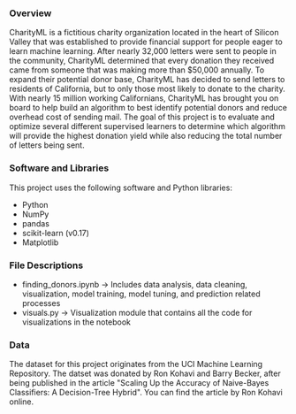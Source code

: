 ### Overview

CharityML is a fictitious charity organization located in the heart of Silicon Valley that was established to provide financial support for people eager to learn machine learning. After nearly 32,000 letters were sent to people in the community, CharityML determined that every donation they received came from someone that was making more than $50,000 annually. To expand their potential donor base, CharityML has decided to send letters to residents of California, but to only those most likely to donate to the charity. With nearly 15 million working Californians, CharityML has brought you on board to help build an algorithm to best identify potential donors and reduce overhead cost of sending mail. The goal of this project is to evaluate and optimize several different supervised learners to determine which algorithm will provide the highest donation yield while also reducing the total number of letters being sent.

### Software and Libraries

This project uses the following software and Python libraries:
 - Python
 - NumPy
 - pandas
 - scikit-learn (v0.17)
 - Matplotlib

### File Descriptions

 - finding_donors.ipynb -> Includes data analysis, data cleaning, visualization, model training, model tuning, and prediction related processes
 - visuals.py -> Visualization module that contains all the code for visualizations in the notebook
 
 ### Data

The dataset for this project originates from the UCI Machine Learning Repository. The datset was donated by Ron Kohavi and Barry Becker, after being published in the article "Scaling Up the Accuracy of Naive-Bayes Classifiers: A Decision-Tree Hybrid". You can find the article by Ron Kohavi online. 
